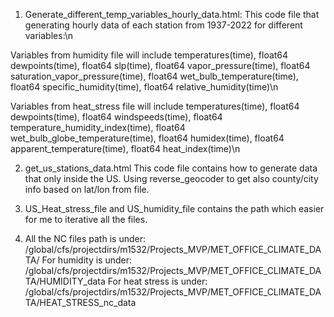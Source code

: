 1. Generate_different_temp_variables_hourly_data.html:
This code file that generating hourly data of each station from 1937-2022 for different variables:\n

Variables from humidity file will include
temperatures(time), float64 dewpoints(time), float64 slp(time), float64 vapor_pressure(time), float64 saturation_vapor_pressure(time), float64 wet_bulb_temperature(time), float64 specific_humidity(time), float64 relative_humidity(time)\n 

Variables from heat_stress file will include
temperatures(time), float64 dewpoints(time), float64 windspeeds(time), float64 temperature_humidity_index(time), float64 wet_bulb_globe_temperature(time), float64 humidex(time), float64 apparent_temperature(time), float64 heat_index(time)\n


2. get_us_stations_data.html
This code file contains how to generate data that only inside the US. Using reverse_geocoder to get also county/city info based on lat/lon from file.

3. US_Heat_stress_file and US_humidity_file contains the path which easier for me to iterative all the files.
   
4. All the NC files path is under: /global/cfs/projectdirs/m1532/Projects_MVP/MET_OFFICE_CLIMATE_DATA/
For humidity is under: /global/cfs/projectdirs/m1532/Projects_MVP/MET_OFFICE_CLIMATE_DATA/HUMIDITY_data
For heat stress is under: /global/cfs/projectdirs/m1532/Projects_MVP/MET_OFFICE_CLIMATE_DATA/HEAT_STRESS_nc_data
